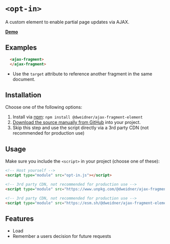 # `<opt-in>`

A custom element to enable partial page updates via AJAX.

**[Demo](https://dweidner.github.io/ajax-fragment-element/demo.html)**

## Examples

```html
  <ajax-fragment>
  </ajax-fragment>
```

- Use the `target` attribute to reference another fragment in the same document.

## Installation

Choose one of the following options:

1. Install via [npm](https://www.npmjs.com/package/@dweidner/ajax-fragment-element): `npm install @dweidner/ajax-fragment-element`
1. [Download the source manually from GitHub](https://github.com/dweidner/ajax-fragment-element/tags) into your project.
1. Skip this step and use the script directly via a 3rd party CDN (not recommended for production use)

## Usage

Make sure you include the `<script>` in your project (choose one of these):

```html
<!-- Host yourself -->
<script type="module" src="opt-in.js"></script>
```

```html
<!-- 3rd party CDN, not recommended for production use -->
<script type="module" src="https://www.unpkg.com/@dweidner/ajax-fragment-element@1.0.0"></script>
```

```html
<!-- 3rd party CDN, not recommended for production use -->
<script type="module" src="https://esm.sh/@dweidner/ajax-fragment-element@1.0.0"></script>
```

## Features

- Load 
- Remember a users decision for future requests
